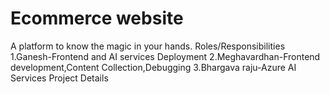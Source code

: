# Ecommerce website
A platform to know the magic in your hands.
Roles/Responsibilities
1.Ganesh-Frontend and AI services Deployment
2.Meghavardhan-Frontend development,Content Collection,Debugging
3.Bhargava raju-Azure AI Services
Project Details
